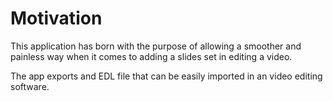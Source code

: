 # Motivation

This application has born with the purpose of allowing a smoother and painless way when it comes to adding a slides set in editing a video.

The app exports and EDL file that can be easily imported in an video editing software.
